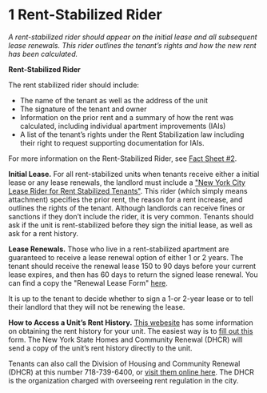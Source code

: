 # 1 Rent-Stabilized Rider
*A rent-stabilized rider should appear on the initial lease and all subsequent lease renewals. This rider outlines the tenant’s rights and how the new rent has been calculated.*

**Rent-Stabilized Rider**

The rent stabilized rider should include:
- The name of the tenant as well as the address of the unit
- The signature of the tenant and owner
- Information on the prior rent and a summary of how the rent was calculated, including individual apartment improvements (IAIs)
- A list of the tenant’s rights under the Rent Stabilization law including their right to request supporting documentation for IAIs.

For more information on the Rent-Stabilized Rider, see [Fact Sheet #2](http://www.nyshcr.org/Rent/FactSheets/orafac2.pdf).

**Initial Lease.** For all rent-stabilized units when tenants receive either a initial lease or any lease renewals, the landlord must include a ["New York City Lease Rider for Rent Stabilized Tenants"](http://www.nyshcr.org/forms/rent/ralr1.pdf). This rider (which simply means attachment) specifies the prior rent, the reason for a rent increase, and outlines the rights of the tenant. Although landlords can receive fines or sanctions if they don’t include the rider, it is very common. Tenants should ask if the unit is rent-stabilized before they sign the initial lease, as well as ask for a rent history.

**Lease Renewals.** Those who live in a rent-stabilized apartment are guaranteed to receive a lease renewal option of either 1 or 2 years. The tenant should receive the renewal lease 150 to 90 days before your current lease expires, and then has 60 days to return the signed lease renewal. You can find a copy the "Renewal Lease Form" [here](http://www.nyshcr.org/Forms/Rent/rtp8.pdf).

It is up to the tenant to decide whether to sign a 1-or 2-year lease or to tell their landlord that they will not be renewing the lease.

**How to Access a Unit’s Rent History.** [This webesite](http://www.nyshcr.org/rent/tenantresources.htm) has some information on obtaining the rent history for your unit. The easiest way is to [fill out this](https://portal.hcr.ny.gov/app/ask) form. The New York State Homes and Community Renewal (DHCR) will send a copy of the unit’s rent history directly to the unit.

Tenants can also call the Division of Housing and Community Renewal (DHCR) at this number 718-739-6400, or [visit them online here](http://www.nyshcr.org/AboutUs/ContactUs.htm). The DHCR is the organization charged with overseeing rent regulation in the city.
